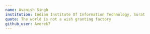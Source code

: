 ```yaml
---
name: Avanish Singh
institution: Indian Institute Of Information Technology, Surat
quote: The world is not a wish granting factory
github_user: Averek7
---
```

